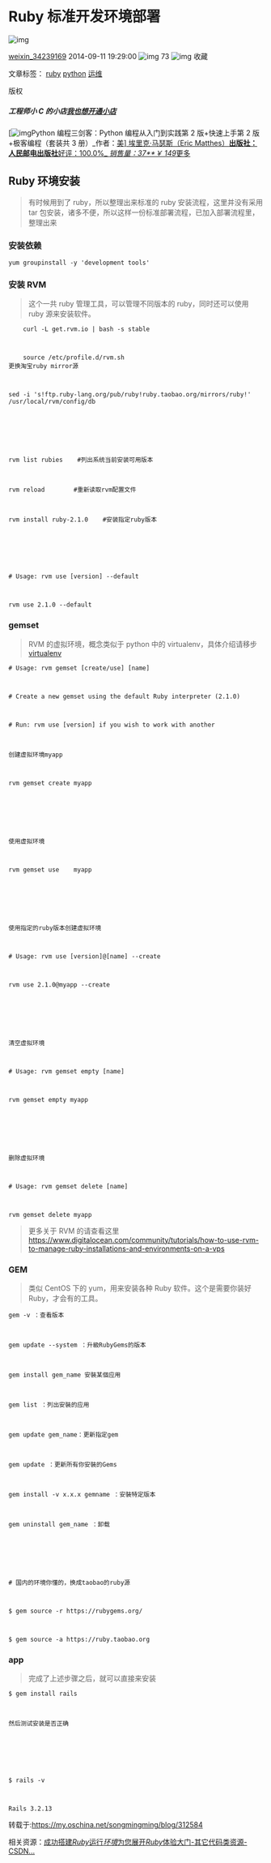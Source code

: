 # Ruby 标准开发环境部署

![img](https://csdnimg.cn/release/blogv2/dist/pc/img/reprint.png)

[weixin_34239169](https://blog.csdn.net/weixin_34239169) 2014-09-11 19:29:00 ![img](https://csdnimg.cn/release/blogv2/dist/pc/img/articleReadEyes.png) 73 ![img](https://csdnimg.cn/release/blogv2/dist/pc/img/tobarCollect.png) 收藏

文章标签： [ruby](https://www.csdn.net/tags/MtTaEg0sNTE2MjAtYmxvZwO0O0OO0O0O.html) [python](https://www.csdn.net/tags/MtjaQg4sNDk0LWJsb2cO0O0O.html) [运维](https://www.csdn.net/tags/MtTaEg0sMDQyNTMtYmxvZwO0O0OO0O0O.html)

版权

##### 工程师小 C 的小店[我也想开通小店](https://mp.csdn.net/console/MyShop)

[![img](https://csdn-test-oss.oss-cn-beijing.aliyuncs.com/images/20210402024431.jpeg)Python 编程三剑客：Python 编程从入门到实践第 2 版+快速上手第 2 版+极客编程（套装共 3 册）_作者：[美\] 埃里克·马瑟斯（Eric Matthes）**出版社：人民邮电出版社**好评：100.0%_ _销售量：37\*\*￥ 149_](javascript:;)[更多](javascript:;)

## Ruby 环境安装

> 有时候用到了 ruby，所以整理出来标准的 ruby 安装流程，这里并没有采用 tar 包安装，诸多不便，所以这样一份标准部署流程，已加入部署流程里，整理出来

### 安装依赖

```
yum groupinstall -y 'development tools'
```

### 安装 RVM

> 这个一共 ruby 管理工具，可以管理不同版本的 ruby，同时还可以使用 ruby 源来安装软件。

```
    curl -L get.rvm.io | bash -s stable



    source /etc/profile.d/rvm.sh
更换淘宝ruby mirror源



sed -i 's!ftp.ruby-lang.org/pub/ruby!ruby.taobao.org/mirrors/ruby!' /usr/local/rvm/config/db







rvm list rubies    #列出系统当前安装可用版本



rvm reload        #重新读取rvm配置文件



rvm install ruby-2.1.0    #安装指定ruby版本







# Usage: rvm use [version] --default



rvm use 2.1.0 --default
```

### gemset

> RVM 的虚拟环境，概念类似于 python 中的 virtualenv，具体介绍请移步[virtualenv](http://my.oschina.net/songmingming/blog/225667)

```
# Usage: rvm gemset [create/use] [name]



# Create a new gemset using the default Ruby interpreter (2.1.0)



# Run: rvm use [version] if you wish to work with another



创建虚拟环境myapp



rvm gemset create myapp







使用虚拟环境



rvm gemset use    myapp







使用指定的ruby版本创建虚拟环境



# Usage: rvm use [version]@[name] --create



rvm use 2.1.0@myapp --create







清空虚拟环境



# Usage: rvm gemset empty [name]



rvm gemset empty myapp







删除虚拟环境



# Usage: rvm gemset delete [name]



rvm gemset delete myapp
```

> 更多关于 RVM 的请查看这里 https://www.digitalocean.com/community/tutorials/how-to-use-rvm-to-manage-ruby-installations-and-environments-on-a-vps

### GEM

> 类似 CentOS 下的 yum，用来安装各种 Ruby 软件。这个是需要你装好 Ruby，才会有的工具。

```
gem -v ：查看版本



gem update --system ：升級RubyGems的版本



gem install gem_name 安裝某個应用



gem list ：列出安裝的应用



gem update gem_name：更新指定gem



gem update ：更新所有你安裝的Gems



gem install -v x.x.x gemname ：安裝特定版本



gem uninstall gem_name ：卸载







# 国内的环境你懂的，换成taobao的ruby源



$ gem source -r https://rubygems.org/



$ gem source -a https://ruby.taobao.org
```

### app

> 完成了上述步骤之后，就可以直接来安装

```
$ gem install rails



然后测试安装是否正确







$ rails -v



Rails 3.2.13
```

转载于:https://my.oschina.net/songmingming/blog/312584

相关资源：[成功搭建*Ruby*运行*环境*为您展开*Ruby*体验大门-其它代码类资源-CSDN...](https://download.csdn.net/download/weixin_38719475/12224914?spm=1001.2101.3001.5697)
